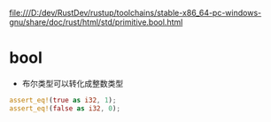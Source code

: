 [file:///D:/dev/RustDev/rustup/toolchains/stable-x86_64-pc-windows-gnu/share/doc/rust/html/std/primitive.bool.html](file:///D:/dev/RustDev/rustup/toolchains/stable-x86_64-pc-windows-gnu/share/doc/rust/html/std/primitive.bool.html)

# bool

* 布尔类型可以转化成整数类型

```rust
assert_eq!(true as i32, 1);
assert_eq!(false as i32, 0);
```